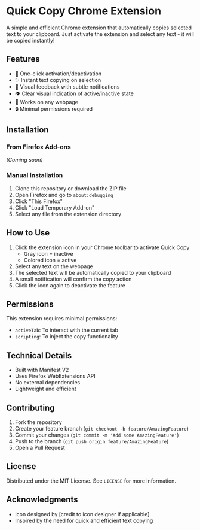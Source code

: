# Quick Copy Chrome Extension

A simple and efficient Chrome extension that automatically copies selected text to your clipboard. Just activate the extension and select any text - it will be copied instantly!

## Features

- 🚀 One-click activation/deactivation
- ✨ Instant text copying on selection
- 🔔 Visual feedback with subtle notifications
- 👁️ Clear visual indication of active/inactive state
- 🎯 Works on any webpage
- 🔒 Minimal permissions required

## Installation

### From Firefox Add-ons
*(Coming soon)*

### Manual Installation
1. Clone this repository or download the ZIP file
2. Open Firefox and go to `about:debugging`
3. Click "This Firefox"
4. Click "Load Temporary Add-on"
5. Select any file from the extension directory

## How to Use

1. Click the extension icon in your Chrome toolbar to activate Quick Copy
   - Gray icon = inactive
   - Colored icon = active
2. Select any text on the webpage
3. The selected text will be automatically copied to your clipboard
4. A small notification will confirm the copy action
5. Click the icon again to deactivate the feature


## Permissions

This extension requires minimal permissions:
- `activeTab`: To interact with the current tab
- `scripting`: To inject the copy functionality

## Technical Details

- Built with Manifest V2
- Uses Firefox WebExtensions API
- No external dependencies
- Lightweight and efficient

## Contributing

1. Fork the repository
2. Create your feature branch (`git checkout -b feature/AmazingFeature`)
3. Commit your changes (`git commit -m 'Add some AmazingFeature'`)
4. Push to the branch (`git push origin feature/AmazingFeature`)
5. Open a Pull Request

## License

Distributed under the MIT License. See `LICENSE` for more information.

## Acknowledgments

- Icon designed by [credit to icon designer if applicable]
- Inspired by the need for quick and efficient text copying